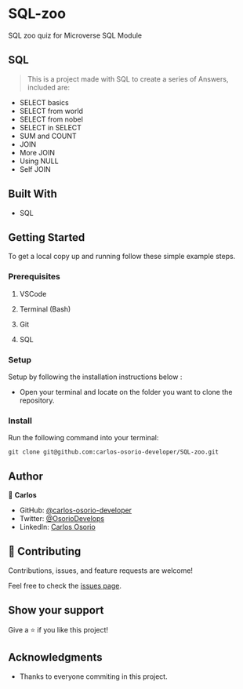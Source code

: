 # SQL-zoo

SQL zoo quiz for Microverse SQL Module

## SQL 

> This is a project made with SQL to create a series of Answers, included are:
* SELECT basics
* SELECT from world
* SELECT from nobel
* SELECT in SELECT
* SUM and COUNT
* JOIN
* More JOIN
* Using NULL
* Self JOIN 

## Built With

- SQL

## Getting Started

To get a local copy up and running follow these simple example steps.

### Prerequisites

1. VSCode

2. Terminal (Bash)

3. Git

4. SQL

### Setup

Setup by  following the installation instructions below :
* Open your terminal and locate on the folder you want to clone the repository.

### Install

Run the following command into your terminal:

```console
git clone git@github.com:carlos-osorio-developer/SQL-zoo.git
```

## Author

👤 **Carlos**

- GitHub: [@carlos-osorio-developer](https://github.com/carlos-osorio-developer) 
- Twitter: [@OsorioDevelops](https://twitter.com/@OsorioDevelops) 
- LinkedIn: [Carlos Osorio](https://www.linkedin.com/in/carlos-osorio-developer/) 

## 🤝 Contributing

Contributions, issues, and feature requests are welcome!

Feel free to check the [issues page](https://github.com/carlos-osorio-developer/SQL-zoo/issues).

## Show your support

Give a ⭐️ if you like this project!

## Acknowledgments

- Thanks to everyone commiting in this project.
